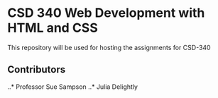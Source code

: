 # CSD 340 Web Development with HTML and CSS
This repository will be used for hosting the assignments for CSD-340
## Contributors
..* Professor Sue Sampson
..* Julia Delightly

